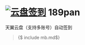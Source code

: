# [![云盘签到](https://github.com/y377/189pan/actions/workflows/main.yml/badge.svg)](https://github.com/y377/189pan/actions/workflows/main.yml) 189pan 
天翼云盘（支持多账号）自动签到


> {$ include mb.md$}
